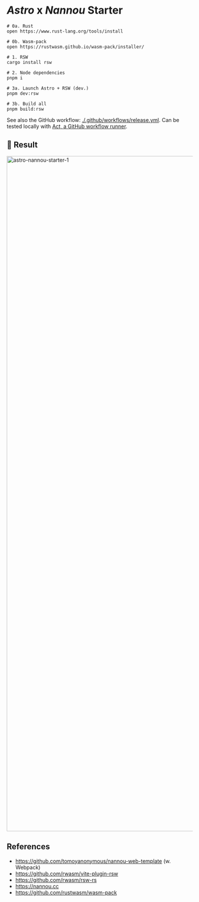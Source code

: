 # _Astro_ x _Nannou_ Starter

```
# 0a. Rust
open https://www.rust-lang.org/tools/install

# 0b. Wasm-pack
open https://rustwasm.github.io/wasm-pack/installer/

# 1. RSW
cargo install rsw

# 2. Node dependencies
pnpm i

# 3a. Launch Astro + RSW (dev.)
pnpm dev:rsw

# 3b. Build all
pnpm build:rsw
```

See also the GitHub workflow: [./.github/workflows/release.yml](./.github/workflows/release.yml).
Can be tested locally with [Act, a GitHub workflow runner](https://github.com/nektos/act).

## 🍾 Result

<img width="1824" alt="astro-nannou-starter-1" src="https://user-images.githubusercontent.com/603498/207852520-eb8c30b8-7a29-4b75-85cc-a00a41bfbb32.png">

## References

- https://github.com/tomoyanonymous/nannou-web-template (w. Webpack)
- https://github.com/rwasm/vite-plugin-rsw
- https://github.com/rwasm/rsw-rs
- https://nannou.cc
- https://github.com/rustwasm/wasm-pack
